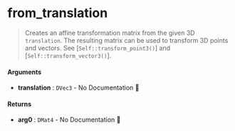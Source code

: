 # from\_translation

>  Creates an affine transformation matrix from the given 3D `translation`.
>  The resulting matrix can be used to transform 3D points and vectors. See
>  [`Self::transform_point3()`] and [`Self::transform_vector3()`].

#### Arguments

- **translation** : `DVec3` \- No Documentation 🚧

#### Returns

- **arg0** : `DMat4` \- No Documentation 🚧